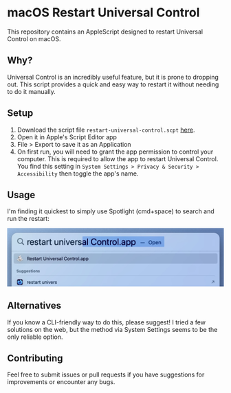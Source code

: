 # macOS Restart Universal Control

This repository contains an AppleScript designed to restart Universal Control on macOS. 

## Why?

Universal Control is an incredibly useful feature, but it is prone to dropping out. This script provides a quick and easy way to restart it without needing to do it manually.

## Setup

1. Download the script file `restart-universal-control.scpt` [here](https://raw.githubusercontent.com/nathanbirrell/macos-restart-universal-control/refs/heads/main/restart-universal-control.scpt).
1. Open it in Apple's Script Editor app
1. File > Export to save it as an Application
1. On first run, you will need to grant the app permission to control your computer. This is required to allow the app to restart Universal Control. You find this setting in `System Settings > Privacy & Security > Accessibility` then toggle the app's name.

## Usage

I'm finding it quickest to simply use Spotlight (cmd+space) to search and run the restart: 

![Spotlight search](example.jpg)

## Alternatives

If you know a CLI-friendly way to do this, please suggest! I tried a few solutions on the web, but the method via System Settings seems to be the only reliable option.

## Contributing

Feel free to submit issues or pull requests if you have suggestions for improvements or encounter any bugs.
